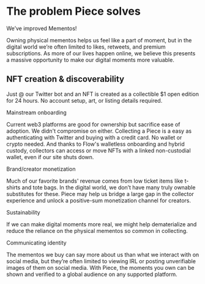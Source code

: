 # The problem Piece solves

We’ve improved Mementos!

Owning physical mementos helps us feel like a part of moment, but in the digital world we’re often limited to likes, retweets, and premium subscriptions. As more of our lives happen online, we believe this presents a massive opportunity to make our digital moments more valuable.

## NFT creation & discoverability

Just @ our Twitter bot and an NFT is created as a collectible $1 open edition for 24 hours. No account setup, art, or listing details required.

Mainstream onboarding

Current web3 platforms are good for ownership but sacrifice ease of adoption. We didn't compromise on either. Collecting a Piece is a easy as authenticating with Twitter and buying with a credit card. No wallet or crypto needed. And thanks to Flow's walletless onboarding and hybrid custody, collectors can access or move NFTs with a linked non-custodial wallet, even if our site shuts down.

Brand/creator monetization

Much of our favorite brands' revenue comes from low ticket items like t-shirts and tote bags. In the digital world, we don’t have many truly ownable substitutes for these. Piece may help us bridge a large gap in the collector experience and unlock a positive-sum monetization channel for creators.

Sustainability

If we can make digital moments more real, we might help dematerialize and reduce the reliance on the physical mementos so common in collecting.

Communicating identity

The mementos we buy can say more about us than what we interact with on social media, but they’re often limited to viewing IRL or posting unverifiable images of them on social media. With Piece, the moments you own can be shown and verified to a global audience on any supported platform.
